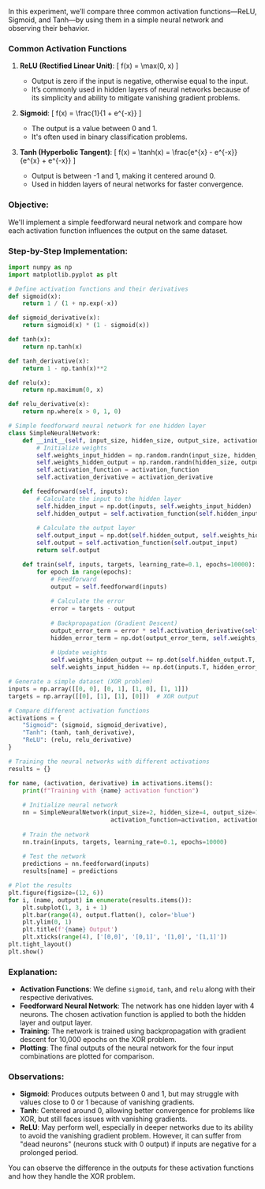 In this experiment, we’ll compare three common activation functions—ReLU, Sigmoid, and Tanh—by using them in a simple neural network and observing their behavior.

### Common Activation Functions

1. **ReLU (Rectified Linear Unit)**:
   \[
   f(x) = \max(0, x)
   \]
   - Output is zero if the input is negative, otherwise equal to the input.
   - It’s commonly used in hidden layers of neural networks because of its simplicity and ability to mitigate vanishing gradient problems.

2. **Sigmoid**:
   \[
   f(x) = \frac{1}{1 + e^{-x}}
   \]
   - The output is a value between 0 and 1.
   - It's often used in binary classification problems.

3. **Tanh (Hyperbolic Tangent)**:
   \[
   f(x) = \tanh(x) = \frac{e^{x} - e^{-x}}{e^{x} + e^{-x}}
   \]
   - Output is between -1 and 1, making it centered around 0.
   - Used in hidden layers of neural networks for faster convergence.

### Objective:
We'll implement a simple feedforward neural network and compare how each activation function influences the output on the same dataset.

### Step-by-Step Implementation:

```python
import numpy as np
import matplotlib.pyplot as plt

# Define activation functions and their derivatives
def sigmoid(x):
    return 1 / (1 + np.exp(-x))

def sigmoid_derivative(x):
    return sigmoid(x) * (1 - sigmoid(x))

def tanh(x):
    return np.tanh(x)

def tanh_derivative(x):
    return 1 - np.tanh(x)**2

def relu(x):
    return np.maximum(0, x)

def relu_derivative(x):
    return np.where(x > 0, 1, 0)

# Simple feedforward neural network for one hidden layer
class SimpleNeuralNetwork:
    def __init__(self, input_size, hidden_size, output_size, activation_function, activation_derivative):
        # Initialize weights
        self.weights_input_hidden = np.random.randn(input_size, hidden_size)
        self.weights_hidden_output = np.random.randn(hidden_size, output_size)
        self.activation_function = activation_function
        self.activation_derivative = activation_derivative

    def feedforward(self, inputs):
        # Calculate the input to the hidden layer
        self.hidden_input = np.dot(inputs, self.weights_input_hidden)
        self.hidden_output = self.activation_function(self.hidden_input)
        
        # Calculate the output layer
        self.output_input = np.dot(self.hidden_output, self.weights_hidden_output)
        self.output = self.activation_function(self.output_input)
        return self.output

    def train(self, inputs, targets, learning_rate=0.1, epochs=10000):
        for epoch in range(epochs):
            # Feedforward
            output = self.feedforward(inputs)
            
            # Calculate the error
            error = targets - output
            
            # Backpropagation (Gradient Descent)
            output_error_term = error * self.activation_derivative(self.output_input)
            hidden_error_term = np.dot(output_error_term, self.weights_hidden_output.T) * self.activation_derivative(self.hidden_input)
            
            # Update weights
            self.weights_hidden_output += np.dot(self.hidden_output.T, output_error_term) * learning_rate
            self.weights_input_hidden += np.dot(inputs.T, hidden_error_term) * learning_rate

# Generate a simple dataset (XOR problem)
inputs = np.array([[0, 0], [0, 1], [1, 0], [1, 1]])
targets = np.array([[0], [1], [1], [0]])  # XOR output

# Compare different activation functions
activations = {
    "Sigmoid": (sigmoid, sigmoid_derivative),
    "Tanh": (tanh, tanh_derivative),
    "ReLU": (relu, relu_derivative)
}

# Training the neural networks with different activations
results = {}

for name, (activation, derivative) in activations.items():
    print(f"Training with {name} activation function")
    
    # Initialize neural network
    nn = SimpleNeuralNetwork(input_size=2, hidden_size=4, output_size=1,
                             activation_function=activation, activation_derivative=derivative)
    
    # Train the network
    nn.train(inputs, targets, learning_rate=0.1, epochs=10000)
    
    # Test the network
    predictions = nn.feedforward(inputs)
    results[name] = predictions

# Plot the results
plt.figure(figsize=(12, 6))
for i, (name, output) in enumerate(results.items()):
    plt.subplot(1, 3, i + 1)
    plt.bar(range(4), output.flatten(), color='blue')
    plt.ylim(0, 1)
    plt.title(f'{name} Output')
    plt.xticks(range(4), ['[0,0]', '[0,1]', '[1,0]', '[1,1]'])
plt.tight_layout()
plt.show()
```

### Explanation:
- **Activation Functions**: We define `sigmoid`, `tanh`, and `relu` along with their respective derivatives.
- **Feedforward Neural Network**: The network has one hidden layer with 4 neurons. The chosen activation function is applied to both the hidden layer and output layer.
- **Training**: The network is trained using backpropagation with gradient descent for 10,000 epochs on the XOR problem.
- **Plotting**: The final outputs of the neural network for the four input combinations are plotted for comparison.

### Observations:
- **Sigmoid**: Produces outputs between 0 and 1, but may struggle with values close to 0 or 1 because of vanishing gradients.
- **Tanh**: Centered around 0, allowing better convergence for problems like XOR, but still faces issues with vanishing gradients.
- **ReLU**: May perform well, especially in deeper networks due to its ability to avoid the vanishing gradient problem. However, it can suffer from "dead neurons" (neurons stuck with 0 output) if inputs are negative for a prolonged period.

You can observe the difference in the outputs for these activation functions and how they handle the XOR problem.
